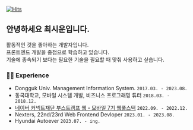[![Hits](https://hits.seeyoufarm.com/api/count/incr/badge.svg?url=https%3A%2F%2Fgithub.com%2Fxilucks&count_bg=%23FACA5B&title_bg=%23439DF7&icon=&icon_color=%23F3C6C6&title=hits&edge_flat=false)](https://hits.seeyoufarm.com)


## 안녕하세요 최시운입니다.
활동적인 것을 좋아하는 개발자입니다. <br/>
프론트엔드 개발을 중점으로 학습하고 있습니다. <br/>
기술에 종속되기 보다는 필요한 기술을 필요할 때 맞춰 사용하고 싶습니다.

  
### 🏃‍♀️ Experience
- Dongguk Univ. Management Information System. ```2017.03. - 2023.08.```
- 동국대학교, 모바일 시스템 개발, 비즈니스 프로그래밍 튜터 ```2018.03. - 2018.12.```
- [네이버 커넥트재단 부스트캠프 웹・모바일 7기 웹풀스택](https://github.com/boostcampwm-2022/Web04-Fitory) ```2022.09. - 2022.12.```
- Nexters, 22nd/23rd Web Frontend Devloper ```2023.01. - 2023.08.```
- Hyundai Autoever ```2023.07. - ing. ```
